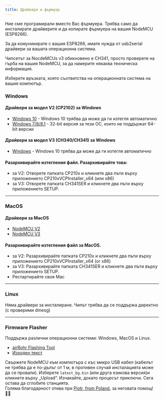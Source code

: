 ```yaml
---
title: Драйвери и фърмуер
---
```


Ние сме програмирали вместо Вас фърмуера. Трябва само да инсталирате драйверите и да копирате фърмуера на вашия NodeMCU (ESP8266).

За да комуникирате с вашия ESP8266, имате нужда от usb2serial драйвери за вашата операционна система.

Чипсетът за NocdeMCUs v3 обикновено е CH341, просто проверете на гърба на вашия NodeMCU, за да намерите някаква техническа информация.

Изберете връзката, която съответства на операционната система на вашия компютър.

### Windows

#### Драйвери за модел V2 (CP2102) за Windows
* [Windows 10](https://www.silabs.com/documents/public/software/CP210x_Universal_Windows_Driver.zip) - Windows 10 трябва да може да ги изтегля автоматично
* [Windows 7/8/8.1](https://www.silabs.com/documents/public/software/CP210x_Windows_Drivers.zip) - 32-bit версия за тези ОС, които не поддържат 64-bit версии

#### Драйвери за модел V3 (CH340/CH341) за Windows
* [Windows](http://www.wch.cn/downloads/file/5.html) - Windows 10 трябва да може да ги изтегля автоматично

#### Разархивирайте изтегления файл. Разархивирайте това:
* за V2: Отворете папката CP210x и кликнете два пъти върху приложението CP210xVCPInstaller_x64 (или x86)
* за V3: Отворете папката CH341SER и кликнете два пъти върху приложението SETUP.

---

### MacOS

####  Драйвери за MacOS
* [NodeMCU V2](https://www.silabs.com/documents/public/software/Mac_OSX_VCP_Driver.zip )
* [NodeMCU V3](http://www.wch.cn/downloads/file/178.html) 

####  Разархивирайте изтегления файл за MacOS.
* за V2: Разархивирайте папката CP210x и кликнете два пъти върху приложението CP210xVCPInstaller_x64 (or x86)
* за V3: Разархивирайте папката CH341SER и кликнете два пъти върху приложението SETUP.
* Рестартирайте своя Mac

---

### Linux
Няма драйвери за инсталиране. Чипът трябва да се поддържа директно (с проверими dmesg)

---
### Firmware Flasher 
Поддържа различни операционни системи: Windows, MacOS и Linux.

* [airRohr Flashing Tool](http://firmware.sensor.community/airrohr/flashing-tool/)
* [Изходен текст](https://github.com/opendata-stuttgart/airrohr-firmware-flasher/)

Свържете NodeMCU към компютъра с къс микро USB кабел (кабелът не трябва да е по-дълъг от 1 м, в противен случай инсталацията може да се провали). Изберете `latest_bg.bin` (или друга езикова версия)и кликнете върху „Upload“.
Изчакайте, докато процесът приключи. Сега остава да сглобите станцията.
<br>
Голяма благодарност отива при [Piotr, from Poland](https://dropbox.inf.re/), за неговата помощ! 🙋‍♂️ 

